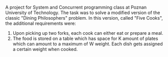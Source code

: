 A project for System and Concurrent programming class at Poznan University of Technology.
The task was to solve a modified version of the classic "Dining Philosophers" problem. In this version, called "Five Cooks", the additional requirements were:
1. Upon picking up two forks, each cook can either eat or prepare a meal.
2. The food is stored on a table which has space for K amount of plates which can amount to a maximum of W weight. Each dish gets assigned a certain weight when cooked.
